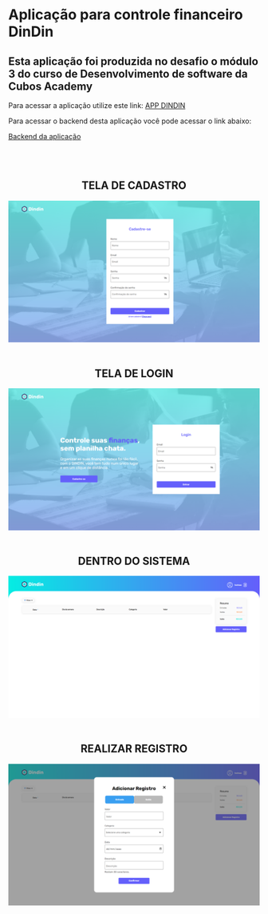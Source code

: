 # Aplicação para controle financeiro DinDin

## Esta aplicação foi produzida no desafio o módulo 3 do curso de Desenvolvimento de software da Cubos Academy

Para acessar a aplicação utilize este link: 
<a href='web-app-dindin-71mg9pp6h-sergiofisio.vercel.app'> APP DINDIN</a>

Para acessar o backend desta aplicação você pode acessar o link abaixo:

<a href='https://github.com/sergiofisio/server-app-dindin'> Backend da aplicação</a>

<br>
<br>
<center>

## TELA DE CADASTRO

<img src='.\src\assets\img\cadastro.png'>

<br>
<br>

## TELA DE LOGIN
<img src='.\src\assets\img\login.png'>

<br>
<br>

## DENTRO DO SISTEMA
<img src='.\src\assets\img\sistema.png'>

<br>
<br>

## REALIZAR REGISTRO
<img src='.\src\assets\img\adicionarRegistro.png'>

</center>